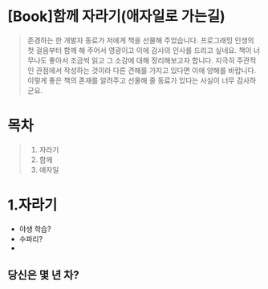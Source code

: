 # [Book]함께 자라기(애자일로 가는길)

> 존경하는 한 개발자 동료가 저에게 책을 선물해 주었습니다. 프로그래밍 인생의 첫 걸음부터 함께 해 주어서 영광이고 이에 감사의 인사를 드리고 싶네요. 책이 너무나도 좋아서 조금씩 읽고 그 소감에 대해 정리해보고자 합니다. 지극히 주관적인 관점에서 작성하는 것이라 다른 견해를 가지고 있다면 이에 양해를 바랍니다. 이렇게 좋은 책의 존재를 알려주고 선물해 줄 동료가 있다는 사실이 너무 감사하군요.



# 목차

> 1. 자라기
> 2. 함께
> 3. 애자일



# 1.자라기

- 야생 학습?
- 수파리?
- 

## 당신은 몇 년 차?

